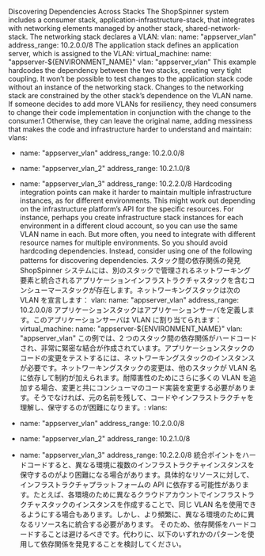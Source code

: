 Discovering Dependencies Across Stacks The ShopSpinner system includes a consumer stack, application-infrastructure-stack, that integrates with networking elements managed by another stack, shared-network-stack. The networking stack declares a VLAN:
vlan:
name: "appserver_vlan"
address_range: 10.2.0.0/8 The application stack defines an application server, which is assigned to the VLAN: virtual_machine:
name: "appserver-${ENVIRONMENT_NAME}"
vlan: "appserver_vlan" This example hardcodes the dependency between the two stacks, creating very tight coupling. It won’t be possible to test changes to the application stack code without an instance of the networking stack. Changes to the networking stack are constrained by the other stack’s dependence on the VLAN name. If someone decides to add more VLANs for resiliency, they need consumers to change their code implementation in conjunction with the change to the consumer.1 Otherwise, they can leave the original name, adding messiness that makes the code and infrastructure harder to understand and maintain: vlans:

- name: "appserver_vlan"
  address_range: 10.2.0.0/8
- name: "appserver_vlan_2"
  address_range: 10.2.1.0/8
- name: "appserver_vlan_3"
  address_range: 10.2.2.0/8 Hardcoding integration points can make it harder to maintain multiple infrastructure instances, as for different environments. This might work out depending on the infrastructure platform’s API for the specific resources. For instance, perhaps you create infrastructure stack instances for each environment in a different cloud account, so you can use the same VLAN name in each. But more often, you need to integrate with different resource names for multiple environments.
  So you should avoid hardcoding dependencies. Instead, consider using one of the following patterns for discovering dependencies.
  スタック間の依存関係の発見 ShopSpinner システムには、別のスタックで管理されるネットワーキング要素と統合されるアプリケーションインフラストラクチャスタックを含むコンシューマースタックが存在します。ネットワーキングスタックは次の VLAN を宣言します：
  vlan:
  name: "appserver_vlan"
  address_range: 10.2.0.0/8
  アプリケーションスタックはアプリケーションサーバを定義します。このアプリケーションサーバは VLAN に割り当てられます：
  virtual_machine:
  name: "appserver-${ENVIRONMENT_NAME}"
  vlan: "appserver_vlan" この例では、2 つのスタック間の依存関係がハードコードされ、非常に緊密な結合が作成されています。アプリケーションスタックのコードの変更をテストするには、ネットワーキングスタックのインスタンスが必要です。ネットワーキングスタックの変更は、他のスタックが VLAN 名に依存して制約が加えられます。耐障害性のためにさらに多くの VLAN を追加する場合、変更と共にコンシューマのコード実装を変更する必要があります。そうでなければ、元の名前を残して、コードやインフラストラクチャを理解し、保守するのが困難になります。:
  vlans:

- name: "appserver_vlan"
  address_range: 10.2.0.0/8
- name: "appserver_vlan_2"
  address_range: 10.2.1.0/8
- name: "appserver_vlan_3"
  address_range: 10.2.2.0/8
  統合ポイントをハードコードすると、異なる環境に複数のインフラストラクチャインスタンスを保守するのがより困難になる場合があります。具体的なリソースに対して、インフラストラクチャプラットフォームの API に依存する可能性があります。たとえば、各環境のために異なるクラウドアカウントでインフラストラクチャスタックのインスタンスを作成することで、同じ VLAN 名を使用できるようにする場合もあります。しかし、より頻繁に、異なる環境のために異なるリソース名に統合する必要があります。
  そのため、依存関係をハードコードすることは避けるべきです。代わりに、以下のいずれかのパターンを使用して依存関係を発見することを検討してください。
